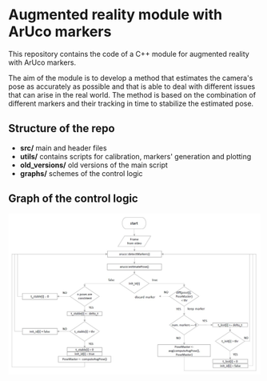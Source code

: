# Augmented reality module with ArUco markers
<p>This repository contains the code of a C++ module for augmented reality with ArUco markers. </p>
<p>The aim of the module is to develop a method that estimates the camera's pose as accurately as possible and that is able to deal with different issues that can arise in the real world. The method is based on the combination of different markers and their tracking in time to stabilize the estimated pose. </p>

## Structure of the repo
+ **src/**          main and header files
+ **utils/**        contains scripts for calibration, markers' generation and plotting
+ **old_versions/** old versions of the main script
+ **graphs/**       schemes of the control logic

## Graph of the control logic
![plot](./graphs/scheme1.jpg)
